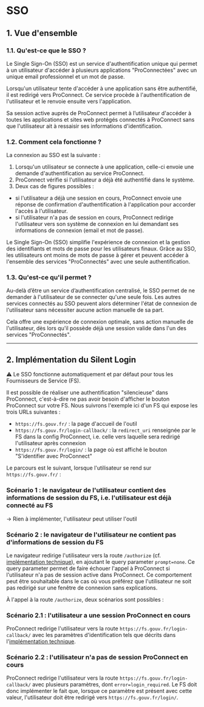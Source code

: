 # SSO

## 1. Vue d'ensemble

### 1.1. Qu'est-ce que le SSO ?

Le Single Sign-On (SSO) est un service d'authentification unique qui permet à un utilisateur d'accéder à plusieurs applications "ProConnectées" avec un unique email professionnel et un mot de passe.

Lorsqu'un utilisateur tente d'accéder à une application sans être authentifié, il est redirigé vers ProConnect. Ce service procède à l'authentification de l'utilisateur et le renvoie ensuite vers l'application.

Sa session active auprès de ProConnect permet à l’utilisateur d'accéder à toutes les applications et sites web protégés connectés à ProConnect sans que l'utilisateur ait à ressaisir ses informations d'identification.

### 1.2. Comment cela fonctionne ?

La connexion au SSO est la suivante :

1. Lorsqu'un utilisateur se connecte à une application, celle-ci envoie une demande d'authentification au service ProConnect. 
2. ProConnect vérifie si l'utilisateur a déjà été authentifié dans le système.
3. Deux cas de figures possibles :
- si l'utilisateur a déjà une session en cours, ProConnect envoie une réponse de confirmation d'authentification à l'application pour accorder l'accès à l'utilisateur. 
- si l'utilisateur n'a pas de session en cours, ProConnect redirige l'utilisateur vers son système de connexion en lui demandant ses informations de connexion (email et mot de passe).


Le Single Sign-On (SSO) simplifie l'expérience de connexion et la gestion des identifiants et mots de passe pour les utilisateurs finaux. Grâce au SSO, les utilisateurs ont moins de mots de passe à gérer et peuvent accéder à l'ensemble des services "ProConnectés" avec une seule authentification.


### 1.3. Qu'est-ce qu'il permet ?

Au-delà d’être un service d’authentification centralisé, le SSO permet de ne demander à l'utilisateur de se connecter qu'une seule fois. Les autres services connectés au SSO peuvent alors déterminer l'état de connexion de l'utilisateur sans nécessiter aucune action manuelle de sa part.

Cela offre une expérience de connexion optimale, sans action manuelle de l'utilisateur, dès lors qu'il possède déjà une session valide dans l'un des services "ProConnectés".


----
## 2. Implémentation du Silent Login

:warning: Le SSO fonctionne automatiquement et par défaut pour tous les Fournisseurs de Service (FS).

Il est possible de réaliser une authentification "silencieuse" dans ProConnect, c'est-à-dire ne pas avoir besoin d'afficher le bouton ProConnect sur votre FS.
Nous suivrons l'exemple ici d'un FS qui expose les trois URLs suivantes :
- `https://fs.gouv.fr/` : la page d'accueil de l'outil
- `https://fs.gouv.fr/login-callback/` : la `redirect_uri` renseignée par le FS dans la config ProConnect, i.e. celle vers laquelle sera redirigé l'utilisateur après connexion
- `https://fs.gouv.fr/login/` : la page où est affiché le bouton "S'identifier avec ProConnect"

Le parcours est le suivant, lorsque l'utilisateur se rend sur `https://fs.gouv.fr/` :

### Scénario 1 : le navigateur de l'utilisateur contient des informations de session du FS, i.e. l'utilisateur est déjà connecté au FS

-> Rien à implémenter, l'utilisateur peut utiliser l'outil

### Scénario 2 : le navigateur de l'utilisateur ne contient pas d'informations de session du FS
Le navigateur redirige l'utilisateur vers la route `/authorize` (cf. [implémentation technique](./implementation_technique.md#22-faire-pointer-le-bouton-proconnect-vers-le-authorization_endpoint)), en ajoutant le query parameter `prompt=none`.
Ce query parameter permet de faire échouer l'appel à ProConnect si l'utilisateur n'a pas de session active dans ProConnect.
Ce comportement peut être souhaitable dans le cas où vous préférez que l'utilisateur ne soit pas redirigé sur une fenêtre de connexion sans explications. 

À l'appel à la route `/authorize`, deux scénarios sont possibles :

### Scénario 2.1 : l'utilisateur a une session ProConnect en cours
ProConnect redirige l'utilisateur vers la route `https://fs.gouv.fr/login-callback/` avec les paramètres d'identification tels que décrits dans l'[implémentation technique](./implementation_technique.md).

### Scénario 2.2 : l'utilisateur n'a pas de session ProConnect en cours
ProConnect redirige l'utilisateur vers la route `https://fs.gouv.fr/login-callback/` avec plusieurs paramètres, dont `error=login_required`.
Le FS doit donc implémenter le fait que, lorsque ce paramètre est présent avec cette valeur, l'utilisateur doit être redirigé vers `https://fs.gouv.fr/login/`.


